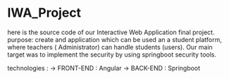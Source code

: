 # IWA_Project
here is the source code of our Interactive Web Application final project.
purpose: create and application which can be used an a student platform, where teachers ( Administrator) can handle students (users). Our main target was to implement the security by using 
springboot security tools.

technologies :
-> FRONT-END : Angular
-> BACK-END : Springboot 
